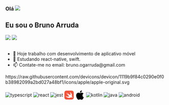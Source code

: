 ### Olá <img src="https://media.giphy.com/media/hvRJCLFzcasrR4ia7z/giphy.gif" width="25px"> 
## Eu sou o Bruno Arruda
<div> 
  <a href = "mailto:bruno.ogarruda@gmail.com"><img src="https://img.shields.io/badge/Gmail-D14836?style=for-the-badge&logo=gmail&logoColor=white" target="_blank"></a>
  <a href="https://www.linkedin.com/in/brunoOGArruda/" target="_blank"><img src="https://img.shields.io/badge/LinkedIn-0077B5?style=for-the-badge&logo=linkedin&logoColor=white" target="_blank"></a> 
</div>
<br>
<ul>
  <li>🔭 Hoje trabalho com desenvolvimento de aplicativo móvel</li>
  <li>🌱 Estudando react-native, swift.</li>
  <li>📫 Contate-me no email: bruno.ogarruda@gmail.com</li>
</ul>
https://raw.githubusercontent.com/devicons/devicon/1119b9f84c0290e0f0b38982099a2bd027a48bf1/icons/apple/apple-original.svg

<div style="display: inline_block"><br>
  <img align="center" alt="typescript" height="30" src="https://cdn.jsdelivr.net/gh/devicons/devicon/icons/typescript/typescript-original.svg" />
  <img align="center" alt="react" height="30" src="https://cdn.jsdelivr.net/gh/devicons/devicon/icons/react/react-original.svg" />
  <img align="center" alt="jest" height="30" src="https://cdn.jsdelivr.net/gh/devicons/devicon/icons/jest/jest-plain.svg" />
  <img align="center" alt="swift" height="30" src="https://raw.githubusercontent.com/devicons/devicon/1119b9f84c0290e0f0b38982099a2bd027a48bf1/icons/swift/swift-original.svg" />
  <img align="center" alt="ios" height="30" src="https://raw.githubusercontent.com/devicons/devicon/1119b9f84c0290e0f0b38982099a2bd027a48bf1/icons/apple/apple-original.svg" />
  <img align="center" alt="kotlin" height="30" src="https://cdn.jsdelivr.net/gh/devicons/devicon/icons/kotlin/kotlin-original.svg" />
  <img align="center" alt="java" height="30" src="https://cdn.jsdelivr.net/gh/devicons/devicon/icons/java/java-original.svg" />
  <img align="center" alt="android" height="30" src="https://cdn.jsdelivr.net/gh/devicons/devicon/icons/android/android-original.svg" />
</div>

